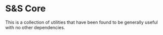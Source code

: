 # S&S Core
This is a collection of utilities that have been found to be generally useful with no other dependencies.